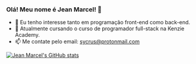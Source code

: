 ### Olá! Meu nome é Jean Marcel! 👋

- 🔭 Eu tenho interesse tanto em programação front-end como back-end.
- 🌱 Atualmente cursando o curso de programador full-stack na Kenzie Academy.
- 📫 Me contate pelo email: sycrus@protonmail.com

[![Jean Marcel's GitHub stats](https://github-readme-stats.vercel.app/api?username=Sycrusian)](https://github.com/Sycrusian/github-readme-stats)
